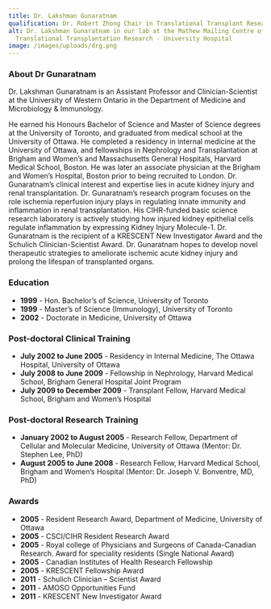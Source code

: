 ```yaml
---
title: Dr. Lakshman Gunaratnam
qualification: Dr. Robert Zhong Chair in Translational Transplant Research
alt: Dr. Lakshman Gunaratnam in our lab at the Mathew Mailing Centre of
  Translational Transplantation Research - University Hospital
image: /images/uploads/drg.png
---
```


### About Dr Gunaratnam

Dr. Lakshman Gunaratnam is an Assistant Professor and Clinician-Scientist at the University of Western Ontario in the Department of Medicine and Microbiology & Immunology.

He earned his Honours Bachelor of Science and Master of Science degrees at the University of Toronto, and graduated from medical school at the University of Ottawa. He completed a residency in internal medicine at the University of Ottawa, and fellowships in Nephrology and Transplantation at Brigham and Women’s and Massachusetts General Hospitals, Harvard Medical School, Boston. He was later an associate physician at the Brigham and Women’s Hospital, Boston prior to being recruited to London. Dr. Gunaratnam’s clinical interest and expertise lies in acute kidney injury and renal transplantation. Dr. Gunaratnam’s research program focuses on the role ischemia reperfusion injury plays in regulating innate immunity and inflammation in renal transplantation. His CIHR-funded basic science research laboratory is actively studying how injured kidney epithelial cells regulate inflammation by expressing Kidney Injury Molecule-1. Dr. Gunaratnam is the recipient of a KRESCENT New Investigator Award and the Schulich Clinician-Scientist Award. Dr. Gunaratnam hopes to develop novel therapeutic strategies to ameliorate ischemic acute kidney injury and prolong the lifespan of transplanted organs.

### Education

- **1999** - Hon. Bachelor’s of Science, University of Toronto
- **1999** - Master’s of Science (Immunology), University of Toronto
- **2002** - Doctorate in Medicine, University of Ottawa

### Post-doctoral Clinical Training

- **July 2002 to June 2005** - Residency in Internal Medicine, The Ottawa Hospital, University of Ottawa
- **July 2008 to June 2009** - Fellowship in Nephrology, Harvard Medical School, Brigham General Hospital Joint Program
- **July 2009 to December 2009** - Transplant Fellow, Harvard Medical School, Brigham and Women’s Hospital

### Post-doctoral Research Training

- **January 2002 to August 2005** - Research Fellow, Department of Cellular and Molecular Medicine, University of Ottawa (Mentor: Dr. Stephen Lee, PhD)
- **August 2005 to June 2008** - Research Fellow, Harvard Medical School, Brigham and Women’s Hospital (Mentor: Dr. Joseph V. Bonventre, MD, PhD)

### Awards

- **2005** - Resident Research Award, Department of Medicine, University of Ottawa
- **2005** - CSCI/CIHR Resident Research Award
- **2005** - Royal college of Physicians and Surgeons of Canada-Canadian Research. Award for speciality residents (Single National Award)
- **2005** - Canadian Institutes of Health Research Fellowship
- **2005** - KRESCENT Fellowship Award
- **2011** - Schulich Clinician – Scientist Award
- **2011** - AMOSO Opportunities Fund
- **2011** - KRESCENT New Investigator Award
